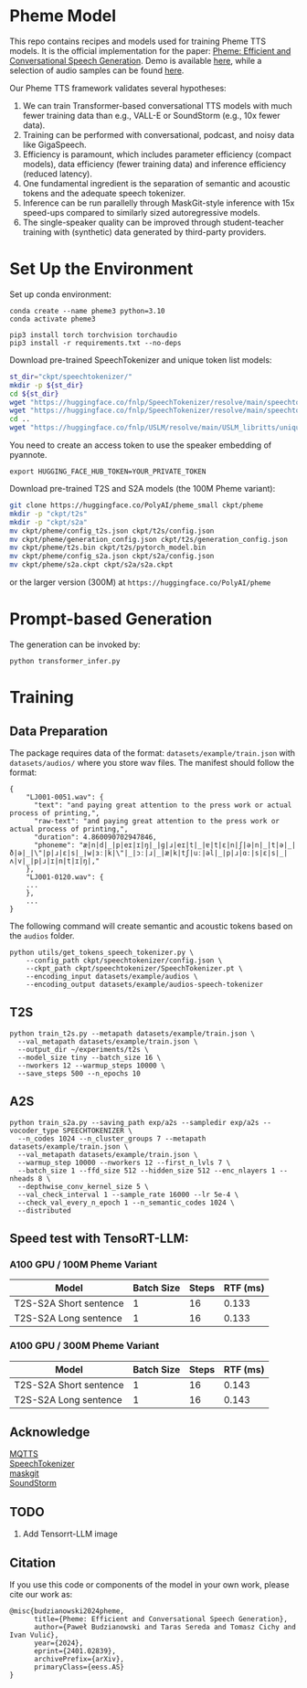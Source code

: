 # Pheme Model

This repo contains recipes and models used for training Pheme TTS models. It is the official implementation for the
paper: [Pheme: Efficient and Conversational Speech Generation](https://arxiv.org/pdf/2401.02839.pdf). Demo is
available [here](https://huggingface.co/spaces/PolyAI/pheme), while a selection of audio samples can be
found [here](https://polyai-ldn.github.io/pheme/).

Our Pheme TTS framework validates several hypotheses:

1. We can train Transformer-based conversational TTS models with much fewer training data than e.g., VALL-E or
   SoundStorm (e.g., 10x fewer data).
2. Training can be performed with conversational, podcast, and noisy data like GigaSpeech.
3. Efficiency is paramount, which includes parameter efficiency (compact models), data efficiency (fewer training data)
   and inference efficiency (reduced latency).
4. One fundamental ingredient is the separation of semantic and acoustic tokens and the adequate speech tokenizer.
5. Inference can be run parallelly through MaskGit-style inference with 15x speed-ups compared to similarly sized
   autoregressive models.
6. The single-speaker quality can be improved through student-teacher training with (synthetic) data generated by
   third-party providers.

# Set Up the Environment

Set up conda environment:

``` 
conda create --name pheme3 python=3.10
conda activate pheme3

pip3 install torch torchvision torchaudio
pip3 install -r requirements.txt --no-deps
```

Download pre-trained SpeechTokenizer and unique token list models:

``` bash
st_dir="ckpt/speechtokenizer/"
mkdir -p ${st_dir}
cd ${st_dir}
wget "https://huggingface.co/fnlp/SpeechTokenizer/resolve/main/speechtokenizer_hubert_avg/SpeechTokenizer.pt"
wget "https://huggingface.co/fnlp/SpeechTokenizer/resolve/main/speechtokenizer_hubert_avg/config.json" 
cd ..
wget "https://huggingface.co/fnlp/USLM/resolve/main/USLM_libritts/unique_text_tokens.k2symbols" 
```

You need to create an access token to use the speaker embedding of pyannote.

```
export HUGGING_FACE_HUB_TOKEN=YOUR_PRIVATE_TOKEN
```

Download pre-trained T2S and S2A models (the 100M Pheme variant):

``` bash
git clone https://huggingface.co/PolyAI/pheme_small ckpt/pheme
mkdir -p "ckpt/t2s"
mkdir -p "ckpt/s2a"
mv ckpt/pheme/config_t2s.json ckpt/t2s/config.json
mv ckpt/pheme/generation_config.json ckpt/t2s/generation_config.json
mv ckpt/pheme/t2s.bin ckpt/t2s/pytorch_model.bin
mv ckpt/pheme/config_s2a.json ckpt/s2a/config.json
mv ckpt/pheme/s2a.ckpt ckpt/s2a/s2a.ckpt
```

or the larger version (300M) at `https://huggingface.co/PolyAI/pheme`

# Prompt-based Generation

The generation can be invoked by:

```
python transformer_infer.py
```

# Training

## Data Preparation

The package requires data of the format: `datasets/example/train.json` with `datasets/audios/` where you store wav
files.
The manifest should follow the format:

```
{
    "LJ001-0051.wav": {
      "text": "and paying great attention to the press work or actual process of printing,",
      "raw-text": "and paying great attention to the press work or actual process of printing,",
      "duration": 4.860090702947846,
      "phoneme": "æ|n|d|_|p|eɪ|ɪ|ŋ|_|ɡ|ɹ|eɪ|t|_|ɐ|t|ɛ|n|ʃ|ə|n|_|t|ə|_|ð|ə|_|\"|p|ɹ|ɛ|s|_|w|ɜː|k|\"|_|ɔː|ɹ|_|æ|k|tʃ|uː|əl|_|p|ɹ|ɑː|s|ɛ|s|_|ʌ|v|_|p|ɹ|ɪ|n|t|ɪ|ŋ|,"
    },
    "LJ001-0120.wav": {
    ...
    },
    ...
}

```

The following command will create semantic and acoustic tokens based on the `audios` folder.

```
python utils/get_tokens_speech_tokenizer.py \
    --config_path ckpt/speechtokenizer/config.json \
    --ckpt_path ckpt/speechtokenizer/SpeechTokenizer.pt \
    --encoding_input datasets/example/audios \
    --encoding_output datasets/example/audios-speech-tokenizer
```

## T2S

```
python train_t2s.py --metapath datasets/example/train.json \
  --val_metapath datasets/example/train.json \
  --output_dir ~/experiments/t2s \
  --model_size tiny --batch_size 16 \
  --nworkers 12 --warmup_steps 10000 \
  --save_steps 500 --n_epochs 10
```

## A2S

```
python train_s2a.py --saving_path exp/a2s --sampledir exp/a2s --vocoder_type SPEECHTOKENIZER \
  --n_codes 1024 --n_cluster_groups 7 --metapath datasets/example/train.json \
  --val_metapath datasets/example/train.json \
  --warmup_step 10000 --nworkers 12 --first_n_lvls 7 \
  --batch_size 1 --ffd_size 512 --hidden_size 512 --enc_nlayers 1 --nheads 8 \
  --depthwise_conv_kernel_size 5 \
  --val_check_interval 1 --sample_rate 16000 --lr 5e-4 \
  --check_val_every_n_epoch 1 --n_semantic_codes 1024 \
  --distributed
```

## Speed test with TensoRT-LLM:

### A100 GPU / 100M Pheme Variant

| Model                  | Batch Size | Steps | RTF (ms) |
|------------------------|------------|-------|----------|
| T2S-S2A Short sentence | 1          | 16    | 0.133    |
| T2S-S2A Long sentence  | 1          | 16    | 0.133    |

### A100 GPU / 300M Pheme Variant

| Model                  | Batch Size | Steps | RTF (ms) |
|------------------------|------------|-------|----------|
| T2S-S2A Short sentence | 1          | 16    | 0.143    |
| T2S-S2A Long sentence  | 1          | 16    | 0.143    |

## Acknowledge

[MQTTS](https://github.com/b04901014/MQTTS)\
[SpeechTokenizer](https://github.com/ZhangXInFD/soundstorm-speechtokenizer)\
[maskgit](https://github.com/google-research/maskgit)\
[SoundStorm](https://github.com/lifeiteng/SoundStorm)

## TODO

1. Add Tensorrt-LLM image

## Citation

If you use this code or components of the model in your own work, please cite our work as:

```Tex
@misc{budzianowski2024pheme,
      title={Pheme: Efficient and Conversational Speech Generation}, 
      author={Paweł Budzianowski and Taras Sereda and Tomasz Cichy and Ivan Vulić},
      year={2024},
      eprint={2401.02839},
      archivePrefix={arXiv},
      primaryClass={eess.AS}
}
```
